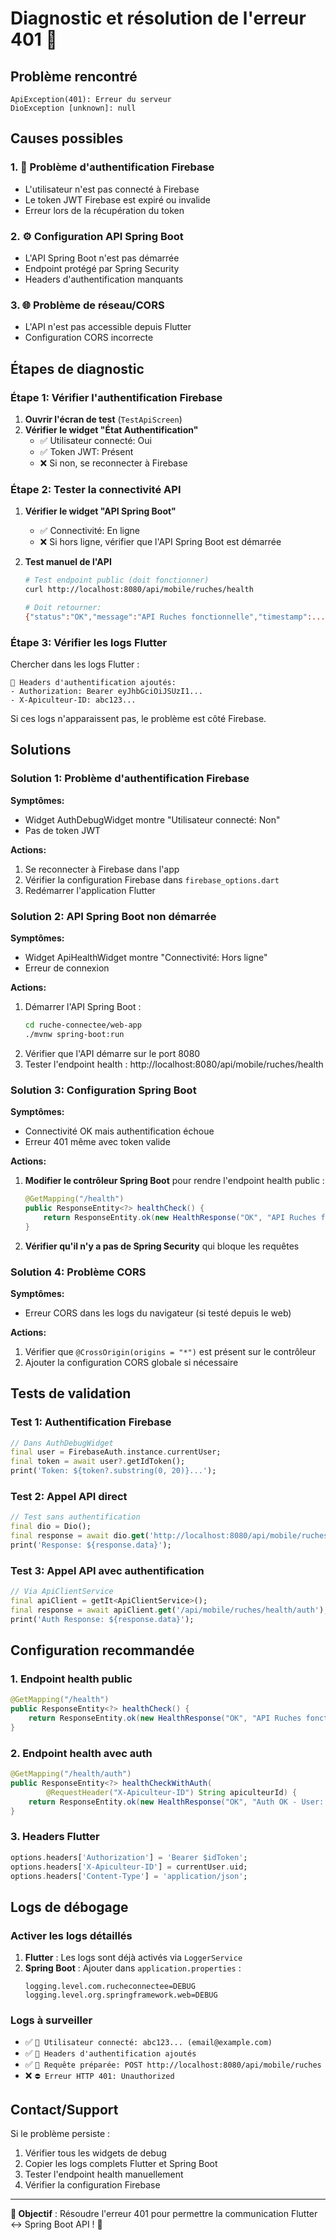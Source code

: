 # Diagnostic et résolution de l'erreur 401 🚨

## Problème rencontré

```
ApiException(401): Erreur du serveur
DioException [unknown]: null
```

## Causes possibles

### 1. 🔐 Problème d'authentification Firebase
- L'utilisateur n'est pas connecté à Firebase
- Le token JWT Firebase est expiré ou invalide
- Erreur lors de la récupération du token

### 2. ⚙️ Configuration API Spring Boot
- L'API Spring Boot n'est pas démarrée
- Endpoint protégé par Spring Security
- Headers d'authentification manquants

### 3. 🌐 Problème de réseau/CORS
- L'API n'est pas accessible depuis Flutter
- Configuration CORS incorrecte

## Étapes de diagnostic

### Étape 1: Vérifier l'authentification Firebase

1. **Ouvrir l'écran de test** (`TestApiScreen`)
2. **Vérifier le widget "État Authentification"**
   - ✅ Utilisateur connecté: Oui
   - ✅ Token JWT: Présent
   - ❌ Si non, se reconnecter à Firebase

### Étape 2: Tester la connectivité API

1. **Vérifier le widget "API Spring Boot"**
   - ✅ Connectivité: En ligne
   - ❌ Si hors ligne, vérifier que l'API Spring Boot est démarrée

2. **Test manuel de l'API**
   ```bash
   # Test endpoint public (doit fonctionner)
   curl http://localhost:8080/api/mobile/ruches/health
   
   # Doit retourner:
   {"status":"OK","message":"API Ruches fonctionnelle","timestamp":...}
   ```

### Étape 3: Vérifier les logs Flutter

Chercher dans les logs Flutter :
```
🐛 Headers d'authentification ajoutés:
- Authorization: Bearer eyJhbGciOiJSUzI1...
- X-Apiculteur-ID: abc123...
```

Si ces logs n'apparaissent pas, le problème est côté Firebase.

## Solutions

### Solution 1: Problème d'authentification Firebase

**Symptômes:**
- Widget AuthDebugWidget montre "Utilisateur connecté: Non"
- Pas de token JWT

**Actions:**
1. Se reconnecter à Firebase dans l'app
2. Vérifier la configuration Firebase dans `firebase_options.dart`
3. Redémarrer l'application Flutter

### Solution 2: API Spring Boot non démarrée

**Symptômes:**
- Widget ApiHealthWidget montre "Connectivité: Hors ligne"
- Erreur de connexion

**Actions:**
1. Démarrer l'API Spring Boot :
   ```bash
   cd ruche-connectee/web-app
   ./mvnw spring-boot:run
   ```
2. Vérifier que l'API démarre sur le port 8080
3. Tester l'endpoint health : http://localhost:8080/api/mobile/ruches/health

### Solution 3: Configuration Spring Boot

**Symptômes:**
- Connectivité OK mais authentification échoue
- Erreur 401 même avec token valide

**Actions:**
1. **Modifier le contrôleur Spring Boot** pour rendre l'endpoint health public :
   ```java
   @GetMapping("/health")
   public ResponseEntity<?> healthCheck() {
       return ResponseEntity.ok(new HealthResponse("OK", "API Ruches fonctionnelle"));
   }
   ```

2. **Vérifier qu'il n'y a pas de Spring Security** qui bloque les requêtes

### Solution 4: Problème CORS

**Symptômes:**
- Erreur CORS dans les logs du navigateur (si testé depuis le web)

**Actions:**
1. Vérifier que `@CrossOrigin(origins = "*")` est présent sur le contrôleur
2. Ajouter la configuration CORS globale si nécessaire

## Tests de validation

### Test 1: Authentification Firebase
```dart
// Dans AuthDebugWidget
final user = FirebaseAuth.instance.currentUser;
final token = await user?.getIdToken();
print('Token: ${token?.substring(0, 20)}...');
```

### Test 2: Appel API direct
```dart
// Test sans authentification
final dio = Dio();
final response = await dio.get('http://localhost:8080/api/mobile/ruches/health');
print('Response: ${response.data}');
```

### Test 3: Appel API avec authentification
```dart
// Via ApiClientService
final apiClient = getIt<ApiClientService>();
final response = await apiClient.get('/api/mobile/ruches/health/auth');
print('Auth Response: ${response.data}');
```

## Configuration recommandée

### 1. Endpoint health public

```java
@GetMapping("/health")
public ResponseEntity<?> healthCheck() {
    return ResponseEntity.ok(new HealthResponse("OK", "API Ruches fonctionnelle"));
}
```

### 2. Endpoint health avec auth

```java
@GetMapping("/health/auth")
public ResponseEntity<?> healthCheckWithAuth(
        @RequestHeader("X-Apiculteur-ID") String apiculteurId) {
    return ResponseEntity.ok(new HealthResponse("OK", "Auth OK - User: " + apiculteurId));
}
```

### 3. Headers Flutter

```dart
options.headers['Authorization'] = 'Bearer $idToken';
options.headers['X-Apiculteur-ID'] = currentUser.uid;
options.headers['Content-Type'] = 'application/json';
```

## Logs de débogage

### Activer les logs détaillés

1. **Flutter** : Les logs sont déjà activés via `LoggerService`
2. **Spring Boot** : Ajouter dans `application.properties` :
   ```properties
   logging.level.com.rucheconnectee=DEBUG
   logging.level.org.springframework.web=DEBUG
   ```

### Logs à surveiller

- ✅ `🐛 Utilisateur connecté: abc123... (email@example.com)`
- ✅ `🐛 Headers d'authentification ajoutés`
- ✅ `🐛 Requête préparée: POST http://localhost:8080/api/mobile/ruches`
- ❌ `⛔ Erreur HTTP 401: Unauthorized`

## Contact/Support

Si le problème persiste :
1. Vérifier tous les widgets de debug
2. Copier les logs complets Flutter et Spring Boot
3. Tester l'endpoint health manuellement
4. Vérifier la configuration Firebase

---

**🎯 Objectif** : Résoudre l'erreur 401 pour permettre la communication Flutter ↔ Spring Boot API ! 🚀 